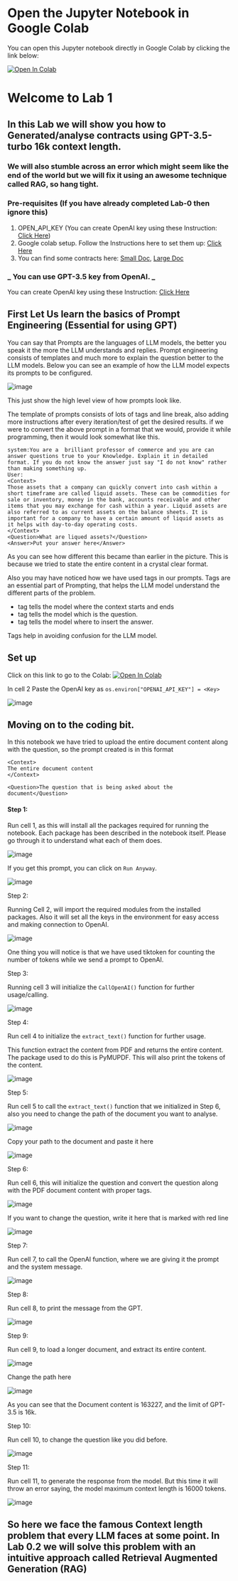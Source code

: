 # Open the Jupyter Notebook in Google Colab

You can open this Jupyter notebook directly in Google Colab by clicking the link below:

[![Open In Colab](https://colab.research.google.com/assets/colab-badge.svg)](<>)

# Welcome to Lab 1

## In this Lab we will show you how to Generated/analyse contracts using GPT-3.5-turbo 16k context length.

### We will also stumble across an error which might seem like the end of the world but we will fix it using an awesome technique called RAG, so hang tight.

### Pre-requisites (If you have already completed Lab-0 then ignore this)

1. OPEN_API_KEY (You can create OpenAI key using these Instruction: [Click Here](../../Lab2-solargen-with-function-calling/openaiAPI.md))
2. Google colab setup. Follow the Instructions here to set them up: [Click Here](<../Lab-0(Setting-up-Google-Colab)/README.md>)
3. You can find some contracts here: [Small Doc](AWS1.pdf),
   [Large Doc](credit_agreement.pdf)

### **_ You can use GPT-3.5 key from OpenAI. _**

You can create OpenAI key using these Instruction: [Click Here](../../Lab2-solargen-with-function-calling/openaiAPI.md)

## First Let Us learn the basics of Prompt Engineering (Essential for using GPT)

You can say that Prompts are the languages of LLM models, the better you speak it the more the LLM understands and replies. Prompt engineering consists of templates and much more to explain the question better to the LLM models. Below you can see an example of how the LLM model expects its prompts to be configured.

![image](https://github.com/initmahesh/MLAI-community-labs/assets/72710483/617ec5c3-731d-47cd-8131-15e7a7d68f18)

This just show the high level view of how prompts look like.

The template of prompts consists of lots of tags and line break, also adding more instructions after every iteration/test of get the desired results. if we were to convert the above prompt in a format that we would, provide it while programming, then it would look somewhat like this.

```
system:You are a  brilliant professor of commerce and you are can answer questions true to your Knowledge. Explain it in detailed format. If you do not know the answer just say "I do not know" rather than making something up.
User:
<Context>
Those assets that a company can quickly convert into cash within a short timeframe are called liquid assets. These can be commodities for sale or inventory, money in the bank, accounts receivable and other items that you may exchange for cash within a year. Liquid assets are also referred to as current assets on the balance sheets. It is important for a company to have a certain amount of liquid assets as it helps with day-to-day operating costs.
</Context>
<Question>What are liqued assets?</Question>
<Answer>Put your answer here</Answer>
```

As you can see how different this became than earlier in the picture. This is because we tried to state the entire content in a crystal clear format.

Also you may have noticed how we have used tags in our prompts. Tags are an essential part of Prompting, that helps the LLM model understand the different parts of the problem.

- <Context> tag tells the model where the context starts and ends
- <Question> tag tells the model which is the question.
- <Answer> tag tells the model where to insert the answer.

Tags help in avoiding confusion for the LLM model.

## Set up

Click on this link to go to the Colab: [![Open In Colab](https://colab.research.google.com/assets/colab-badge.svg)](https://colab.research.google.com/drive/1Ttn-dVX88D-NjqoHNTpKJmhWZSQljYnk?usp=sharing)

In cell 2 Paste the OpenAI key as `os.environ["OPENAI_API_KEY"] = <Key>`

![image](https://github.com/initmahesh/MLAI-community-labs/assets/72710483/5eda36e8-3a8c-48ae-ad11-adfc592c94d9)

## Moving on to the coding bit.

In this notebook we have tried to upload the entire document content along with the question, so the prompt created is in this format

```
<Context>
The entire document content
</Context>

<Question>The question that is being asked about the document</Question>
```

#### Step 1:

Run cell 1, as this will install all the packages required for running the notebook. Each package has been described in the notebook itself. Please go through it to understand what each of them does.

![image](https://github.com/initmahesh/MLAI-community-labs/assets/72710483/0047d8ad-0b4b-4b30-903c-7291865fc996)

If you get this prompt, you can click on `Run Anyway`.

![image](https://github.com/initmahesh/MLAI-community-labs/assets/72710483/25182fbf-8e5a-40b6-9c04-0c0261d6aa2c)

Step 2:

Running Cell 2, will import the required modules from the installed packages. Also it will set all the keys in the environment for easy access and making connection to OpenAI.

![image](https://github.com/initmahesh/MLAI-community-labs/assets/72710483/da10109f-b689-4d3d-a0d3-c9688f183980)

One thing you will notice is that we have used tiktoken for counting the number of tokens while we send a prompt to OpenAI.

Step 3:

Running cell 3 will initialize the `CallOpenAI()` function for further usage/calling.

![image](https://github.com/initmahesh/MLAI-community-labs/assets/72710483/a42b7c34-e04f-46dc-8230-c31fa5623114)

Step 4:

Run cell 4 to initialize the `extract_text()` function for further usage.

This function extract the content from PDF and returns the entire content. The package used to do this is PyMUPDF. This will also print the tokens of the content.

![image](https://github.com/initmahesh/MLAI-community-labs/assets/72710483/ca7c8aed-1581-4100-b91e-56cf4b00ccd5)

Step 5:

Run cell 5 to call the `extract_text()` function that we initialized in Step 6, also you need to change the path of the document you want to analyse.

![image](https://github.com/initmahesh/MLAI-community-labs/assets/72710483/c7b4ec3d-d9c2-4397-91b7-a7df9f02695e)

Copy your path to the document and paste it here

![image](https://github.com/initmahesh/MLAI-community-labs/assets/72710483/4363429a-95b2-4f2f-bb43-15a8fddc3fe1)

Step 6:

Run cell 6, this will initialize the question and convert the question along with the PDF document content with proper tags.

![image](https://github.com/initmahesh/MLAI-community-labs/assets/72710483/f034b7d5-f43f-4be7-8c11-409bd85e53d9)

If you want to change the question, write it here that is marked with red line

![image](https://github.com/initmahesh/MLAI-community-labs/assets/72710483/b2f396ae-01ab-48c6-9888-815a13532f7b)

Step 7:

Run cell 7, to call the OpenAI function, where we are giving it the prompt and the system message.

![image](https://github.com/initmahesh/MLAI-community-labs/assets/72710483/7f9968d6-96a4-4f0c-87c0-1843d4281225)

Step 8:

Run cell 8, to print the message from the GPT.

![image](https://github.com/initmahesh/MLAI-community-labs/assets/72710483/fa83983d-be7a-44d0-a731-f9c05ab63304)

Step 9:

Run cell 9, to load a longer document, and extract its entire content.

![image](https://github.com/initmahesh/MLAI-community-labs/assets/72710483/2bb94a5c-166f-4f6b-9395-faab36ad3d39)

Change the path here

![image](https://github.com/initmahesh/MLAI-community-labs/assets/72710483/50c6ce20-cf2c-4cb8-9a55-5d843a09c923)

As you can see that the Document content is 163227, and the limit of GPT-3.5 is 16k.

Step 10:

Run cell 10, to change the question like you did before.

![image](https://github.com/initmahesh/MLAI-community-labs/assets/72710483/9dcaacf0-638e-4c4d-a7ac-1609abd1db60)

Step 11:

Run cell 11, to generate the response from the model. But this time it will throw an error saying, the model maximum context length is 16000 tokens.

![image](https://github.com/initmahesh/MLAI-community-labs/assets/72710483/5da6754c-8857-46a1-9f60-a121119f7ea7)

## So here we face the famous Context length problem that every LLM faces at some point. In Lab 0.2 we will solve this problem with an intuitive approach called Retrieval Augmented Generation (**RAG**)
